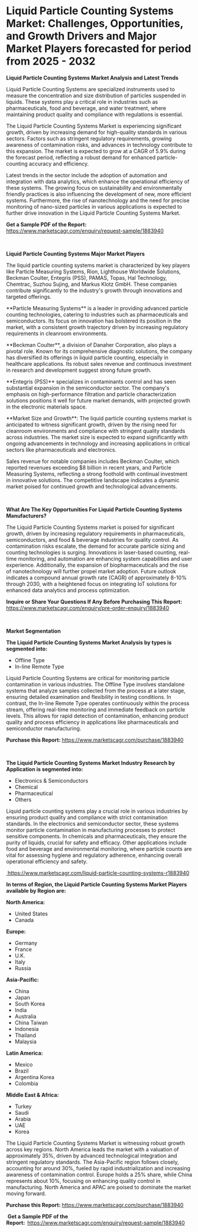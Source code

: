 <p><h1>Liquid Particle Counting Systems Market: Challenges, Opportunities, and Growth Drivers and Major Market Players forecasted for period from 2025 - 2032</h1></p><p><strong>Liquid Particle Counting Systems Market Analysis and Latest Trends</strong></p>
<p><p>Liquid Particle Counting Systems are specialized instruments used to measure the concentration and size distribution of particles suspended in liquids. These systems play a critical role in industries such as pharmaceuticals, food and beverage, and water treatment, where maintaining product quality and compliance with regulations is essential. </p><p>The Liquid Particle Counting Systems Market is experiencing significant growth, driven by increasing demand for high-quality standards in various sectors. Factors such as stringent regulatory requirements, growing awareness of contamination risks, and advances in technology contribute to this expansion. The market is expected to grow at a CAGR of 5.9% during the forecast period, reflecting a robust demand for enhanced particle-counting accuracy and efficiency.</p><p>Latest trends in the sector include the adoption of automation and integration with data analytics, which enhance the operational efficiency of these systems. The growing focus on sustainability and environmentally friendly practices is also influencing the development of new, more efficient systems. Furthermore, the rise of nanotechnology and the need for precise monitoring of nano-sized particles in various applications is expected to further drive innovation in the Liquid Particle Counting Systems Market.</p></p>
<p><strong>Get a Sample PDF of the Report:&nbsp;</strong> <a href="https://www.marketscagr.com/enquiry/request-sample/1883940?utm_campaign=2517&utm_medium=2&utm_source=Github&utm_content=ia&utm_term=12042025&utm_id=liquid-particle-counting-systems">https://www.marketscagr.com/enquiry/request-sample/1883940</a></p>
<p>&nbsp;</p>
<p><strong>Liquid Particle Counting Systems Major Market Players</strong></p>
<p><p>The liquid particle counting systems market is characterized by key players like Particle Measuring Systems, Rion, Lighthouse Worldwide Solutions, Beckman Coulter, Entegris (PSS), PAMAS, Topas, Hal Technology, Chemtrac, Suzhou Sujing, and Markus Klotz GmbH. These companies contribute significantly to the industry's growth through innovations and targeted offerings.</p><p>**Particle Measuring Systems** is a leader in providing advanced particle counting technologies, catering to industries such as pharmaceuticals and semiconductors. Its focus on innovation has bolstered its position in the market, with a consistent growth trajectory driven by increasing regulatory requirements in cleanroom environments.</p><p>**Beckman Coulter**, a division of Danaher Corporation, also plays a pivotal role. Known for its comprehensive diagnostic solutions, the company has diversified its offerings in liquid particle counting, especially in healthcare applications. Its robust sales revenue and continuous investment in research and development suggest strong future growth.</p><p>**Entegris (PSS)** specializes in contaminants control and has seen substantial expansion in the semiconductor sector. The company's emphasis on high-performance filtration and particle characterization solutions positions it well for future market demands, with projected growth in the electronic materials space.</p><p>**Market Size and Growth**: The liquid particle counting systems market is anticipated to witness significant growth, driven by the rising need for cleanroom environments and compliance with stringent quality standards across industries. The market size is expected to expand significantly with ongoing advancements in technology and increasing applications in critical sectors like pharmaceuticals and electronics.</p><p>Sales revenue for notable companies includes Beckman Coulter, which reported revenues exceeding $8 billion in recent years, and Particle Measuring Systems, reflecting a strong foothold with continual investment in innovative solutions. The competitive landscape indicates a dynamic market poised for continued growth and technological advancements.</p></p>
<p>&nbsp;</p>
<p><strong>What Are The Key Opportunities For Liquid Particle Counting Systems Manufacturers?</strong></p>
<p><p>The Liquid Particle Counting Systems market is poised for significant growth, driven by increasing regulatory requirements in pharmaceuticals, semiconductors, and food & beverage industries for quality control. As contamination risks escalate, the demand for accurate particle sizing and counting technologies is surging. Innovations in laser-based counting, real-time monitoring, and automation are enhancing system capabilities and user experience. Additionally, the expansion of biopharmaceuticals and the rise of nanotechnology will further propel market adoption. Future outlook indicates a compound annual growth rate (CAGR) of approximately 8-10% through 2030, with a heightened focus on integrating IoT solutions for enhanced data analytics and process optimization.</p></p>
<p><strong>Inquire or Share Your Questions If Any Before Purchasing This Report:</strong> <a href="https://www.marketscagr.com/enquiry/pre-order-enquiry/1883940?utm_campaign=2517&utm_medium=2&utm_source=Github&utm_content=ia&utm_term=12042025&utm_id=liquid-particle-counting-systems">https://www.marketscagr.com/enquiry/pre-order-enquiry/1883940</a></p>
<p>&nbsp;</p>
<p><strong>Market Segmentation</strong></p>
<p><strong>The Liquid Particle Counting Systems Market Analysis by types is segmented into:</strong></p>
<p><ul><li>Offline Type</li><li>In-line Remote Type</li></ul></p>
<p><p>Liquid Particle Counting Systems are critical for monitoring particle contamination in various industries. The Offline Type involves standalone systems that analyze samples collected from the process at a later stage, ensuring detailed examination and flexibility in testing conditions. In contrast, the In-line Remote Type operates continuously within the process stream, offering real-time monitoring and immediate feedback on particle levels. This allows for rapid detection of contamination, enhancing product quality and process efficiency in applications like pharmaceuticals and semiconductor manufacturing.</p></p>
<p><strong>Purchase this Report:&nbsp;</strong><a href="https://www.marketscagr.com/purchase/1883940?utm_campaign=2517&utm_medium=2&utm_source=Github&utm_content=ia&utm_term=12042025&utm_id=liquid-particle-counting-systems">https://www.marketscagr.com/purchase/1883940</a></p>
<p>&nbsp;</p>
<p><strong>The Liquid Particle Counting Systems Market Industry Research by Application is segmented into:</strong></p>
<p><ul><li>Electronics & Semiconductors</li><li>Chemical</li><li>Pharmaceutical</li><li>Others</li></ul></p>
<p><p>Liquid particle counting systems play a crucial role in various industries by ensuring product quality and compliance with strict contamination standards. In the electronics and semiconductor sector, these systems monitor particle contamination in manufacturing processes to protect sensitive components. In chemicals and pharmaceuticals, they ensure the purity of liquids, crucial for safety and efficacy. Other applications include food and beverage and environmental monitoring, where particle counts are vital for assessing hygiene and regulatory adherence, enhancing overall operational efficiency and safety.</p></p>
<p><a href="https://www.marketscagr.com/liquid-particle-counting-systems-r1883940?utm_campaign=2517&utm_medium=2&utm_source=Github&utm_content=ia&utm_term=12042025&utm_id=liquid-particle-counting-systems">&nbsp;https://www.marketscagr.com/liquid-particle-counting-systems-r1883940</a></p>
<p><strong>In terms of Region, the Liquid Particle Counting Systems Market Players available by Region are:</strong></p>
<p>
    <p> <strong> North America: </strong>
        <ul>
            <li>United States</li>
            <li>Canada</li>
        </ul>
        </p> 
    <p> <strong> Europe: </strong>
        <ul>
            <li>Germany</li>
            <li>France</li>
            <li>U.K.</li>
            <li>Italy</li>
            <li>Russia</li>
        </ul>
        </p> 
    <p> <strong> Asia-Pacific: </strong>
        <ul>
            <li>China</li>
            <li>Japan</li>
            <li>South Korea</li>
            <li>India</li>
            <li>Australia</li>
            <li>China Taiwan</li>
            <li>Indonesia</li>
            <li>Thailand</li>
            <li>Malaysia</li>
        </ul>
        </p> 
    <p> <strong> Latin America: </strong>
        <ul>
            <li>Mexico</li>
            <li>Brazil</li>
            <li>Argentina Korea</li>
            <li>Colombia</li>
        </ul>
        </p> 
    <p> <strong> Middle East & Africa: </strong>
        <ul>
            <li>Turkey</li>
            <li>Saudi</li>
            <li>Arabia</li>
            <li>UAE</li>
            <li>Korea</li>
        </ul>
    </p>
    </p>
<p><p>The Liquid Particle Counting Systems Market is witnessing robust growth across key regions. North America leads the market with a valuation of approximately 35%, driven by advanced technological integration and stringent regulatory standards. The Asia-Pacific region follows closely, accounting for around 30%, fueled by rapid industrialization and increasing awareness of contamination control. Europe holds a 25% share, while China represents about 10%, focusing on enhancing quality control in manufacturing. North America and APAC are poised to dominate the market moving forward.</p></p>
<p><strong>Purchase this Report: </strong><a href="https://www.marketscagr.com/purchase/1883940?utm_campaign=2517&utm_medium=2&utm_source=Github&utm_content=ia&utm_term=12042025&utm_id=liquid-particle-counting-systems">https://www.marketscagr.com/purchase/1883940</a></p>
<p>&nbsp;<strong>Get a Sample PDF of the Report:&nbsp;&nbsp;</strong><a href="https://www.marketscagr.com/enquiry/request-sample/1883940?utm_campaign=2517&utm_medium=2&utm_source=Github&utm_content=ia&utm_term=12042025&utm_id=liquid-particle-counting-systems">https://www.marketscagr.com/enquiry/request-sample/1883940</a></p>
<p><strong></strong></p>
<p><p></p><p></p><p></p></p>